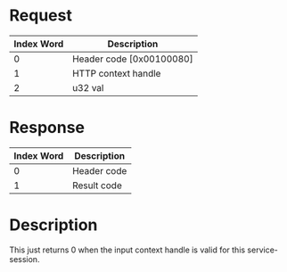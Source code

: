 # Request

| Index Word | Description                |
|------------|----------------------------|
| 0          | Header code \[0x00100080\] |
| 1          | HTTP context handle        |
| 2          | u32 val                    |

# Response

| Index Word | Description |
|------------|-------------|
| 0          | Header code |
| 1          | Result code |

# Description

This just returns 0 when the input context handle is valid for this
service-session.